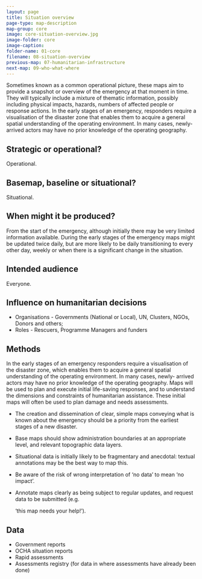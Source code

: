 ```yaml
---
layout: page
title: Situation overview
page-type: map-description
map-group: core
image: core-situation-overview.jpg
image-folder: core
image-caption: 
folder-name: 01-core
filename: 08-situation-overview
previous-map: 07-humanitarian-infrastructure
next-map: 09-who-what-where
---
```



Sometimes known as a common operational picture, these maps aim to provide a snapshot or overview of the emergency at that moment in time. They will typically include a mixture of thematic information, possibly including physical impacts, hazards, numbers of affected people or response actions. In the early stages of an emergency, responders require a visualisation of the disaster zone that enables them to acquire a general spatial understanding of the operating environment. In many cases, newly-arrived actors may have no prior knowledge of the operating geography.

## Strategic or operational?

Operational.

## Basemap, baseline or situational?

Situational.

## When might it be produced?

From the start of the emergency, although initially there may be very limited information available. During the early stages of the emergency maps might be updated twice daily, but are more likely to be daily transitioning to every other day, weekly or when there is a significant change in the situation.

## Intended audience

Everyone.

## Influence on humanitarian decisions

* Organisations - Governments \(National or Local\), UN, Clusters, NGOs, Donors and others;
* Roles - Rescuers, Programme Managers and funders

## Methods

In the early stages of an emergency responders require a visualisation of the disaster zone, which enables them to acquire a general spatial understanding of the operating environment. In many cases, newly- arrived actors may have no prior knowledge of the operating geography. Maps will be used to plan and execute initial life-saving responses, and to understand the dimensions and constraints of humanitarian assistance. These initial maps will often be used to plan damage and needs assessments.

* The creation and dissemination of clear, simple maps conveying what is known about the emergency should be a priority from the earliest stages of a new disaster.
* Base maps should show administration boundaries at an appropriate level, and relevant topographic data layers.
* Situational data is initially likely to be fragmentary and anecdotal: textual annotations may be the best way to map this.
* Be aware of the risk of wrong interpretation of ‘no data’ to mean ‘no impact’.
* Annotate maps clearly as being subject to regular updates, and request data to be submitted \(e.g.

  ‘this map needs your help!’\).

## Data

* Government reports
* OCHA situation reports
* Rapid assessments
* Assessments registry \(for data in where assessments have already been done\)

